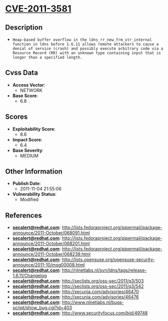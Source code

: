 
# [CVE-2011-3581](https://cve.mitre.org/cgi-bin/cvename.cgi?name=CVE-2011-3581)

## Description

- `Heap-based buffer overflow in the ldns_rr_new_frm_str_internal function in ldns before 1.6.11 allows remote attackers to cause a denial of service (crash) and possibly execute arbitrary code via a Resource Record (RR) with an unknown type containing input that is longer than a specified length.`

## Cvss Data

- **Access Vector**:
  - NETWORK
- **Base Score**:
  - 6.8

## Scores

- **Exploitability Score**:
  - 8.6
- **Impact Score**:
  - 6.4
- **Base Severity**:
  - MEDIUM

## Other Information

- **Publish Date**:
  - 2011-11-04 21:55:06
- **Vulnerability Status**:
  - Modified

## References

- **secalert@redhat.com**: http://lists.fedoraproject.org/pipermail/package-announce/2011-October/068091.html
- **secalert@redhat.com**: http://lists.fedoraproject.org/pipermail/package-announce/2011-October/068201.html
- **secalert@redhat.com**: http://lists.fedoraproject.org/pipermail/package-announce/2011-October/068239.html
- **secalert@redhat.com**: http://lists.opensuse.org/opensuse-security-announce/2011-10/msg00008.html
- **secalert@redhat.com**: http://nlnetlabs.nl/svn/ldns/tags/release-1.6.11/Changelog
- **secalert@redhat.com**: http://seclists.org/oss-sec/2011/q3/503
- **secalert@redhat.com**: http://seclists.org/oss-sec/2011/q3/542
- **secalert@redhat.com**: http://secunia.com/advisories/46470
- **secalert@redhat.com**: http://secunia.com/advisories/46476
- **secalert@redhat.com**: http://www.nlnetlabs.nl/bugs-script/show_bug.cgi?id=403
- **secalert@redhat.com**: http://www.securityfocus.com/bid/49748

